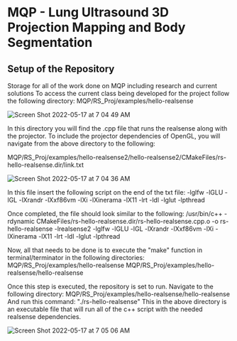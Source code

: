 # MQP - Lung Ultrasound 3D Projection Mapping and Body Segmentation
## Setup of the Repository
Storage for all of the work done on MQP including research and current solutions
To access the current class being developed for the project follow the following directory:
MQP/RS_Proj/examples/hello-realsense

![Screen Shot 2022-05-17 at 7 04 49 AM](https://user-images.githubusercontent.com/81708456/168797223-9599c692-7b67-40b1-bd78-5062914c8e84.png)

In this directory you will find the .cpp file that runs the realsense along with the projector.
To include the projector dependencies of OpenGL, you will navigate from the above directory to the 
following:

MQP/RS_Proj/examples/hello-realsense2/hello-realsense2/CMakeFiles/rs-hello-realsense.dir/link.txt

 ![Screen Shot 2022-05-17 at 7 04 36 AM](https://user-images.githubusercontent.com/81708456/168797127-1dc3847f-3c24-4cc5-bf6f-8c2f143e537c.png)

In this file insert the following script on the end of the txt file:
-lglfw -lGLU -lGL -lXrandr -lXxf86vm -lXi -lXinerama -lX11 -lrt -ldl -lglut -lpthread

Once completed, the file should look similar to the following:
/usr/bin/c++ -rdynamic CMakeFiles/rs-hello-realsense.dir/rs-hello-realsense.cpp.o  -o rs-hello-realsense  -lrealsense2 -lglfw -lGLU -lGL -lXrandr -lXxf86vm -lXi -lXinerama -lX11 -lrt -ldl -lglut -lpthread

Now, all that needs to be done is to execute the "make" function in terminal/terminator in the following directories:
MQP/RS_Proj/examples/hello-realsense
MQP/RS_Proj/examples/hello-realsense/hello-realsense

Once this step is executed, the repository is set to run. Navigate to the following directory:
MQP/RS_Proj/examples/hello-realsense/hello-realsense
And run this command: "./rs-hello-realsense"
This in the above directory is an executable file that will run all of the c++ script with the needed realsense dependencies.

![Screen Shot 2022-05-17 at 7 05 06 AM](https://user-images.githubusercontent.com/81708456/168797287-789ac050-b691-482a-beb2-16f5c2e889ad.png)

